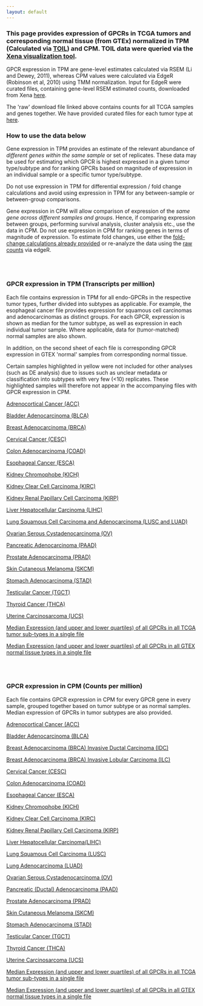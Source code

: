 ```yaml
---
layout: default
---
```


### This page provides expression of GPCRs in TCGA tumors and corresponding normal tissue (from GTEx) normalized in TPM (Calculated via [TOIL](https://xenabrowser.net/datapages/?host=https://toil.xenahubs.net)) and CPM. TOIL data were queried via the [Xena visualization tool](https://xenabrowser.net/heatmap/).

GPCR expression in TPM are gene-level estimates calculated via RSEM (Li and Dewey, 2011), whereas CPM values were calculated via EdgeR (Robinson et al, 2010) using TMM normalization.
Input for EdgeR were curated files, containing gene-level RSEM estimated counts, downloaded from Xena [here](https://xenabrowser.net/datapages/?dataset=tcga_gene_expected_count&host=https://toil.xenahubs.net).

The 'raw' download file linked above contains counts for all TCGA samples and genes together. We have provided curated files for each tumor type at [here](https://insellab.github.io/counts_files).

### **How to use the data below**

Gene expression in TPM provides an estimate of the relevant abundance of *different genes within the same sample* or set of replicates. These data may be used for estimating which GPCR is highest expressed in a given tumor type/subtype and for ranking GPCRs based on magnitude of expression in an individual sample or a specific tumor type/subtype. 

Do not use expression in TPM for differential expression / fold change calculations and avoid using expression in TPM for any between-sample or between-group comparisons.

Gene expression in CPM will allow comparison of expression of the *same gene across different samples and groups*. Hence, if comparing expression between groups, performing survival analysis, cluster analysis etc., use the data in CPM. Do not use expression in CPM for ranking genes in terms of magnitude of expression. To estimate fold changes, use either the [fold-change calculations already provided](https://drive.google.com/open?id=1Fdps90G7j2A3vb24L3ikICADZ-7fIjiC) or re-analyze the data using the [raw counts](https://insellab.github.io/counts_files) via edgeR. 
  
<br/><br/>

### **GPCR expression in TPM (Transcripts per million)**

Each file contains expression in TPM for all endo-GPCRs in the respective tumor types, further divided into subtypes as applicable. For example, the esophageal cancer file provides expression for squamous cell carcinomas and adenocarcinomas as distinct groups. For each GPCR, expression is shown as median for the tumor subtype, as well as expression in each individual tumor sample. Where applicable, data for (tumor-matched) normal samples are also shown. 

In addition, on the second sheet of each file is corresponding GPCR expression in GTEX 'normal' samples from corresponding normal tissue.

Certain samples highlighted in yellow were not included for other analyses (such as DE analysis) due to issues such as unclear metadata or classification into subtypes with very few (<10) replicates. These highlighted samples will therefore not appear in the accompanying files with GPCR expression in CPM.


[Adrenocortical Cancer (ACC)](https://drive.google.com/open?id=1YarKNkX09wuPNgrDaOfXkasnNQA0NI6v)

[Bladder Adenocarcinoma (BLCA)](https://drive.google.com/open?id=1ogCNNiBEabAk9A_ZNj-R2B2RZrpx1C9_)

[Breast Adenocarcinoma (BRCA)](https://drive.google.com/open?id=16KvS3Uch_esJWvKde_sE5mw8BONenRMb)

[Cervical Cancer (CESC)](https://drive.google.com/open?id=1HV32oUw2qyitW8eaBCxJsS_6G3esbTcU)

[Colon Adenocarcinoma (COAD)](https://drive.google.com/open?id=16lvg3lPb_0cz-927ElQKbq3ZUzam39Jb)

[Esophageal Cancer (ESCA)](https://drive.google.com/open?id=1M2NcSMDtX-xXq5WUeNlYI1IUl11imc47)

[Kidney Chromophobe (KICH)](https://drive.google.com/open?id=1c0gzYFKMaJ3A_DiCIVQg--7IpibPVV5s)

[Kidney Clear Cell Carcinoma (KIRC)](https://drive.google.com/open?id=1v9t1zKEP2g3gwjQV9X8SZCDEkD4vnU55)

[Kidney Renal Papillary Cell Carcinoma (KIRP)](https://drive.google.com/open?id=1TGSz0ZFUP2PHVGiSRZpZHvb-BSMQTaIO)

[Liver Hepatocellular Carcinoma (LIHC)](https://drive.google.com/open?id=14UY1q5tmWpN5eIWWcdxvUetBfW_EylJt)

[Lung Squamous Cell Carcinoma and Adenocarcinoma (LUSC and LUAD)](https://drive.google.com/open?id=1voBqIwmARxx7BS8DQUpfPtpvuKwScz7K)

[Ovarian Serous Cystadenocarcinoma (OV)](https://drive.google.com/open?id=1WJoqII00ksVFUJdrsi8OgxeJ2uxyGWmS)

[Pancreatic Adenocarcinoma (PAAD)](https://drive.google.com/open?id=1AeTht9_e4w3yH5w6IY5AwvobWcAy45gm)

[Prostate Adenocarcinoma (PRAD)](https://drive.google.com/open?id=1JQmbOpKDTJRokt0YI9eAIZv7cVj36Nia)

[Skin Cutaneous Melanoma (SKCM)](https://drive.google.com/open?id=1lxOOpHIOEPIY3tDzJrXl6I9ewUzqf3sn)

[Stomach Adenocarcinoma (STAD)](https://drive.google.com/open?id=1ySo-b_QwhCzRXGupY5QMm41jFvB2Vpzi)

[Testicular Cancer (TGCT)](https://drive.google.com/open?id=138-FBEU8nFP9PRDl22Zo-wEJFDezNXJ5)

[Thyroid Cancer (THCA)](https://drive.google.com/open?id=1foDzuL2I5K0KrVXIPAgS9P22tgwiv36Y)

[Uterine Carcinosarcoma (UCS)](https://drive.google.com/open?id=1YJwiOXCzYaXs_LgEff4AddBY1GRPNZtR)


[Median Expression (and upper and lower quartiles) of all GPCRs in all TCGA tumor sub-types in a single file](https://drive.google.com/open?id=1rS2_jS0EVe1U-68pOcuKTiuKCsn4O1AG)

[Median Expression (and upper and lower quartiles) of all GPCRs in all GTEX normal tissue types in a single file](https://drive.google.com/open?id=1ks8LOmmbngOolI1zgCm2K1ViJszDjbgT)

<br/><br/>


### **GPCR expression in CPM (Counts per million)**

Each file contains GPCR expression in CPM for every GPCR gene in every sample, grouped together based on tumor subtype or as normal samples. Median expression of GPCRs in tumor subtypes are also provided.


[Adrenocortical Cancer (ACC)](https://drive.google.com/open?id=1yyshfsWALatVLxLQb8mVsIs7-RF3CFQb)

[Bladder Adenocarcinoma (BLCA)](https://drive.google.com/open?id=1TzzG50YuUqEAvzauC8bIztuGxHtQ5UA-)

[Breast Adenocarcinoma (BRCA) Invasive Ductal Carcinoma (IDC)](https://drive.google.com/open?id=1mDQllfyjigBUNhU5mn8b5VNv9Waw9YOE)

[Breast Adenocarcinoma (BRCA) Invasive Lobular Carcinoma (ILC)](https://drive.google.com/open?id=1z5FiSl9P7xc-QXF3a8K2izeOCzwq8SNG)

[Cervical Cancer (CESC)](https://drive.google.com/open?id=1-dsbKxa-OrhrfXv4VlM868GYOiqmeSgY)

[Colon Adenocarcinoma (COAD)](https://drive.google.com/open?id=1s84ePCdAKT7sloS_SSQnXn8s9LeIfgmN)

[Esophageal Cancer (ESCA)](https://drive.google.com/open?id=18E0u1b1NcIMnk3qg-uK7nF5ATmDZEpGX)

[Kidney Chromophobe (KICH)](https://drive.google.com/open?id=1rzG8UyqcLgG0kMSY0NT9aHoy6T94tXys)

[Kidney Clear Cell Carcinoma (KIRC)](https://drive.google.com/open?id=1_T1Ci3EmgUKOTE29S9FEUYUaM52DOefA)

[Kidney Renal Papillary Cell Carcinoma (KIRP)](https://drive.google.com/open?id=1x61ETr5sxOab8XUdrlCe-lxG1TSmGaHP)

[Liver Hepatocellular Carcinoma(LIHC)](https://drive.google.com/open?id=1YcflpSu2BvWQzfQNCSSWVCJ2LUeAl9TA)

[Lung Squamous Cell Carcinoma (LUSC)](https://drive.google.com/open?id=1z5xHVqExuGLKSg0W71p9vfNHNkiioXNt)

[Lung Adenocarcinoma (LUAD)](https://drive.google.com/open?id=1g8ue5rnVprssVFJxSjC_JSIoq9ipIiiY)

[Ovarian Serous Cystadenocarcinoma (OV)](https://drive.google.com/open?id=1u7C2-XUQYZgnTbHY3f3RNecvnyxAVWg7)

[Pancreatic (Ductal) Adenocarcinoma (PAAD)](https://drive.google.com/open?id=1281RUkNFRKwoGXQWHQM4SKNbx73plzlu)

[Prostate Adenocarcinoma (PRAD)](https://drive.google.com/open?id=1ye3vaMWz1HDI5NlUJga-n6kam10zkIO5)

[Skin Cutaneous Melanoma (SKCM)](https://drive.google.com/open?id=1X7tx8ui-i1t7z-veQW99G-6ad_T3cRcQ)

[Stomach Adenocarcinoma (STAD)](https://drive.google.com/open?id=1UINqkgfS1g4-gc_EYVRPfmleeMrZqPyh)

[Testicular Cancer (TGCT)](https://drive.google.com/open?id=1IX0Tk8RAzqLzz-f3AtyIZ9ltmdxvTP1m)

[Thyroid Cancer (THCA)](https://drive.google.com/open?id=1kbZ9HfRmhVfw05BLVNUymfvXjma5KAAC)

[Uterine Carcinosarcoma (UCS)](https://drive.google.com/open?id=1dUYwQnoAdf4aPGATspyMq_UH9djGWg1_)



[Median Expression (and upper and lower quartiles) of all GPCRs in all TCGA tumor sub-types in a single file](https://drive.google.com/open?id=1gl2kjFuBc9QI0zQ4OlUK3fX2Ch_tuTsQ)

[Median Expression (and upper and lower quartiles) of all GPCRs in all GTEX normal tissue types in a single file](https://drive.google.com/open?id=1rGdMKoojmklmc5neb2yFy7FdPMPs1y_g)















